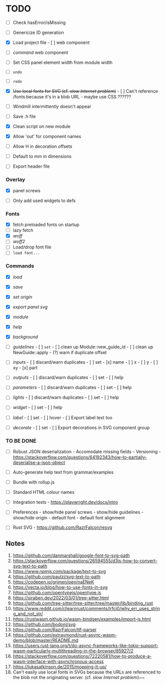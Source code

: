 # TODO

- [ ] Check hasError/isMissing
- [ ] Genericize ID generation

- [x] Load project file
      - [ ] web component

- [ ] _command_ web component
- [ ] Set CSS panel element width from module width
- [ ] `undo`
- [ ] `redo`
- [x] ~~Use local fonts for SVG (cf. _slow Internet problem_)~~
      - [ ] Can't reference /fonts because it's in a blob URL - maybe use CSS ??????
- [ ] Windmill intermittently doesn't appear
- [ ] Save .h file
- [x] Clean script on new module
- [x] Allow 'out' for component names
- [ ] Allow H in decoration offsets
- [ ] Default to mm in dimensions
- [ ] Export header file


### Overlay
- [x] panel screws
- [ ] Only add used widgets to defs


### Fonts 
- [x] fetch preloaded fonts on startup
- [ ] lazy fetch
- [x] _woff_
- [ ] _woff2_
- [ ] Load/drop font file
- [ ] `load font...`

### Commands
- [x] _load_
- [x] _save_
- [x] _set origin_
- [x] _export panel svg_
- [x] _module_
- [x] _help_
- [x] _background_

- [ ] _guidelines_
      - [ ] `set`
      - [ ] clean up Module::new_guide_id
      - [ ] clean up NewGuide::apply
      - (?) warn if duplicate offset

- [ ] _inputs_
      - [ ] discard/warn duplicates
      - [ ] set
            - [x] name
            - [ ] x
            - [ ] y
            - [ ] xy
            - [x] part

- [ ] _outputs_
      - [ ] discard/warn duplicates
      - [ ] set
      - [ ] help

- [ ] _parameters_
      - [ ] discard/warn duplicates
      - [ ] set
      - [ ] help

- [ ] _lights_
      - [ ] discard/warn duplicates
      - [ ] set
      - [ ] help

- [ ] _widget_
      - [ ] set
      - [ ] help

- [ ] _label_
      - [ ] set
      - [ ] hover
      - [ ] Export label text too

- [ ] _decorate_
      - [ ] set
      - [ ] Export decorations in SVG component group


### TO BE DONE

- [ ] Robust JSON deserialization 
      - Accomodate missing fields
      - Versioning
      - https://stackoverflow.com/questions/64192343/how-to-partially-deserialise-a-json-object

- [ ] Auto-generate help text from grammar/examples
- [ ] Bundle with rollup.js
- [ ] Standard HTML colour names
- [ ] Integration tests
      - https://playwright.dev/docs/intro

- [ ] Preferences
      - show/hide panel screws
      - show/hide guidelines
      - show/hide origin
      - default font
      - default font alignment

- [ ] Rust SVG
      - https://github.com/RazrFalcon/resvg
      

## Notes

1.  https://github.com/danmarshall/google-font-to-svg-path
2.  https://stackoverflow.com/questions/26594555/d3js-how-to-convert-svg-text-to-path
3.  https://www.npmjs.com/package/text-to-svg
4.  https://github.com/paulzi/svg-text-to-path
5.  https://codepen.io/grimen/pen/naENeK
6.  https://vecta.io/blog/how-to-use-fonts-in-svg
7.  https://github.com/opentypejs/opentype.js
8.  https://siraben.dev/2022/03/01/tree-sitter.html
9.  https://github.com/tree-sitter/tree-sitter/tree/master/lib/binding_rust
10. https://www.reddit.com/r/learnrust/comments/lrfci0/why_err_uses_string_and_not_str/
11. https://rustwasm.github.io/wasm-bindgen/examples/import-js.html
12. https://github.com/bodoni/svg
13. https://github.com/RazrFalcon/ttf-parser
14. https://github.com/extraymond/rust-async-wasm-demo/blob/master/README.md
15. https://users.rust-lang.org/t/do-async-frameworks-like-tokio-support-wasm-particularly-multithreading-in-the-browser/85927/2
16. https://stackoverflow.com/questions/72220581/how-to-produce-a-wasm-interface-with-asynchronous-access
17. https://lukasatkinson.de/2015/mopping-it-up/
18. Can't easily use local fonts in SVGs because the URLs are referenced to the blob not the originating server.
    (cf. _slow Internet problem_)~~


